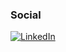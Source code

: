 ### Social

[![LinkedIn](https://img.shields.io/badge/LinkedIn-0077B5?style=for-the-badge&logo=linkedin&logoColor=white)](https://pt.linkedin.com/in/TiagoVenceslau)